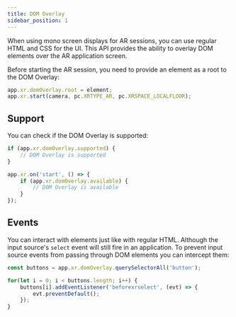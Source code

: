```yaml
---
title: DOM Overlay
sidebar_position: 1
---
```


When using mono screen displays for AR sessions, you can use regular HTML and CSS for the UI. This API provides the ability to overlay DOM elements over the AR application screen.

Before starting the AR session, you need to provide an element as a root to the DOM Overlay:

```javascript
app.xr.domOverlay.root = element;
app.xr.start(camera, pc.XRTYPE_AR, pc.XRSPACE_LOCALFLOOR);
```

## Support

You can check if the DOM Overlay is supported:

```javascript
if (app.xr.domOverlay.supported) {
    // DOM Overlay is supported
}

app.xr.on('start', () => {
    if (app.xr.domOverlay.available) {
        // DOM Overlay is available
    }
});
```

## Events

You can interact with elements just like with regular HTML. Although the input source's `select` event will still fire in an application.
To prevent input source events from passing through DOM elements you can intercept them:

```javascript
const buttons = app.xr.domOverlay.querySelectorAll('button');

for(let i = 0; i < buttons.length; i++) {
    buttons[i].addEventListener('beforexrselect', (evt) => {
        evt.preventDefault();
    });
}
```